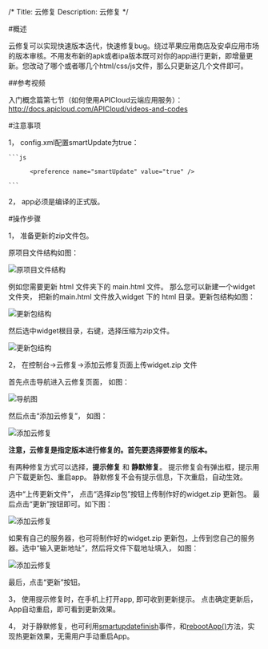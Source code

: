 /*
Title: 云修复
Description: 云修复
*/

#概述

云修复可以实现快速版本迭代，快速修复bug。绕过苹果应用商店及安卓应用市场的版本审核。不用发布新的apk或者ipa版本既可对你的app进行更新，即增量更新。您改动了哪个或者哪几个html/css/js文件，那么只更新这几个文件即可。


##参考视频  

入门概念篇第七节（如何使用APICloud云端应用服务）：http://docs.apicloud.com/APICloud/videos-and-codes



#注意事项

1， config.xml配置smartUpdate为true：

    ```js
        
  		  <preference name="smartUpdate" value="true" /> 
 
    ```
2， app必须是编译的正式版。
 


#操作步骤

1， 准备更新的zip文件包。

   原项目文件结构如图：
 
   ![原项目文件结构](/img/smartUpdate/smartUpdate1.png)

  例如您需要更新 html 文件夹下的 main.html 文件。 那么您可以新建一个widget文件夹，
  把新的main.html 文件放入widget 下的 html 目录。更新包结构如图：

  ![更新包结构](/img/smartUpdate/smartUpdate2.png)

  然后选中widget根目录，右键，选择压缩为zip文件。

  ![更新包结构](/img/smartUpdate/smartUpdate3.jpg)

2， 在控制台->云修复->添加云修复页面上传widget.zip 文件

   首先点击导航进入云修复页面， 如图：

   ![导航图](/img/smartUpdate/smartUpdate4.jpg)

   然后点击“添加云修复”， 如图：

   ![添加云修复](/img/smartUpdate/smartUpdate5.png)

   <strong>注意，云修复是指定版本进行修复的。首先要选择要修复的版本。</strong>

   有两种修复方式可以选择，<strong>提示修复</strong> 和 <strong>静默修复</strong>。 提示修复会有弹出框，提示用户下载更新包、重启app。 静默修复不会有提示信息，下次重启，自动生效。
  
   选中“上传更新文件”， 点击“选择zip包”按钮上传制作好的widget.zip 更新包。 最后点击“更新”按钮即可。如下图：

   ![添加云修复](/img/smartUpdate/smartUpdate6.jpg)

   
   如果有自己的服务器，也可将制作好的widget.zip 更新包，上传到您自己的服务器。选中“输入更新地址”，然后将文件下载地址填入， 如图： 
	
   ![添加云修复](/img/smartUpdate/smartUpdate7.jpg)

   最后，点击“更新”按钮。


3， 使用提示修复时，在手机上打开app, 即可收到更新提示。 点击确定更新后，App自动重启，即可看到更新效果。

4， 对于静默修复，也可利用[smartupdatefinish](http://docs.apicloud.com/端API/api#c20)事件，和[rebootApp()](http://docs.apicloud.com/端API/api#92)方法，实现热更新效果，无需用户手动重启App。

	

   

   


  


   
